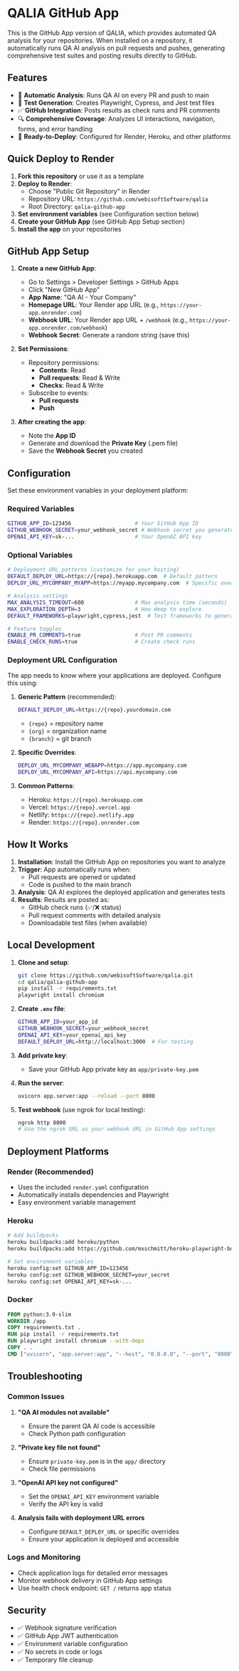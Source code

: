 # QALIA GitHub App

This is the GitHub App version of QALIA, which provides automated QA analysis for your repositories. When installed on a repository, it automatically runs QA AI analysis on pull requests and pushes, generating comprehensive test suites and posting results directly to GitHub.

## Features

- 🤖 **Automatic Analysis**: Runs QA AI on every PR and push to main
- 📝 **Test Generation**: Creates Playwright, Cypress, and Jest test files
- ✅ **GitHub Integration**: Posts results as check runs and PR comments
- 🔍 **Comprehensive Coverage**: Analyzes UI interactions, navigation, forms, and error handling
- 🚀 **Ready-to-Deploy**: Configured for Render, Heroku, and other platforms

## Quick Deploy to Render

1. **Fork this repository** or use it as a template
2. **Deploy to Render**:
   - Choose "Public Git Repository" in Render
   - Repository URL: `https://github.com/webisoftSoftware/qalia`
   - Root Directory: `qalia-github-app`
3. **Set environment variables** (see Configuration section below)
4. **Create your GitHub App** (see GitHub App Setup section)
5. **Install the app** on your repositories

## GitHub App Setup

1. **Create a new GitHub App**:
   - Go to Settings > Developer Settings > GitHub Apps
   - Click "New GitHub App"
   - **App Name**: "QA AI - Your Company"
   - **Homepage URL**: Your Render app URL (e.g., `https://your-app.onrender.com`)
   - **Webhook URL**: Your Render app URL + `/webhook` (e.g., `https://your-app.onrender.com/webhook`)
   - **Webhook Secret**: Generate a random string (save this)

2. **Set Permissions**:
   - Repository permissions:
     - **Contents**: Read
     - **Pull requests**: Read & Write
     - **Checks**: Read & Write
   - Subscribe to events:
     - **Pull requests**
     - **Push**

3. **After creating the app**:
   - Note the **App ID**
   - Generate and download the **Private Key** (.pem file)
   - Save the **Webhook Secret** you created

## Configuration

Set these environment variables in your deployment platform:

### Required Variables
```bash
GITHUB_APP_ID=123456                    # Your GitHub App ID
GITHUB_WEBHOOK_SECRET=your_webhook_secret # Webhook secret you generated
OPENAI_API_KEY=sk-...                   # Your OpenAI API key
```

### Optional Variables
```bash
# Deployment URL patterns (customize for your hosting)
DEFAULT_DEPLOY_URL=https://{repo}.herokuapp.com  # Default pattern
DEPLOY_URL_MYCOMPANY_MYAPP=https://myapp.mycompany.com  # Specific override

# Analysis settings
MAX_ANALYSIS_TIMEOUT=600                # Max analysis time (seconds)
MAX_EXPLORATION_DEPTH=3                 # How deep to explore
DEFAULT_FRAMEWORKS=playwright,cypress,jest  # Test frameworks to generate

# Feature toggles
ENABLE_PR_COMMENTS=true                 # Post PR comments
ENABLE_CHECK_RUNS=true                  # Create check runs
```

### Deployment URL Configuration

The app needs to know where your applications are deployed. Configure this using:

1. **Generic Pattern** (recommended):
   ```bash
   DEFAULT_DEPLOY_URL=https://{repo}.yourdomain.com
   ```
   - `{repo}` = repository name
   - `{org}` = organization name
   - `{branch}` = git branch

2. **Specific Overrides**:
   ```bash
   DEPLOY_URL_MYCOMPANY_WEBAPP=https://app.mycompany.com
   DEPLOY_URL_MYCOMPANY_API=https://api.mycompany.com
   ```

3. **Common Patterns**:
   - Heroku: `https://{repo}.herokuapp.com`
   - Vercel: `https://{repo}.vercel.app`
   - Netlify: `https://{repo}.netlify.app`
   - Render: `https://{repo}.onrender.com`

## How It Works

1. **Installation**: Install the GitHub App on repositories you want to analyze
2. **Trigger**: App automatically runs when:
   - Pull requests are opened or updated
   - Code is pushed to the main branch
3. **Analysis**: QA AI explores the deployed application and generates tests
4. **Results**: Results are posted as:
   - GitHub check runs (✅/❌ status)
   - Pull request comments with detailed analysis
   - Downloadable test files (when available)

## Local Development

1. **Clone and setup**:
   ```bash
   git clone https://github.com/webisoftSoftware/qalia.git
   cd qalia/qalia-github-app
   pip install -r requirements.txt
   playwright install chromium
   ```

2. **Create `.env` file**:
   ```bash
   GITHUB_APP_ID=your_app_id
   GITHUB_WEBHOOK_SECRET=your_webhook_secret
   OPENAI_API_KEY=your_openai_api_key
   DEFAULT_DEPLOY_URL=http://localhost:3000  # For testing
   ```

3. **Add private key**:
   - Save your GitHub App private key as `app/private-key.pem`

4. **Run the server**:
   ```bash
   uvicorn app.server:app --reload --port 8000
   ```

5. **Test webhook** (use ngrok for local testing):
   ```bash
   ngrok http 8000
   # Use the ngrok URL as your webhook URL in GitHub App settings
   ```

## Deployment Platforms

### Render (Recommended)
- Uses the included `render.yaml` configuration
- Automatically installs dependencies and Playwright
- Easy environment variable management

### Heroku
```bash
# Add buildpacks
heroku buildpacks:add heroku/python
heroku buildpacks:add https://github.com/mxschmitt/heroku-playwright-buildpack

# Set environment variables
heroku config:set GITHUB_APP_ID=123456
heroku config:set GITHUB_WEBHOOK_SECRET=your_secret
heroku config:set OPENAI_API_KEY=sk-...
```

### Docker
```dockerfile
FROM python:3.9-slim
WORKDIR /app
COPY requirements.txt .
RUN pip install -r requirements.txt
RUN playwright install chromium --with-deps
COPY . .
CMD ["uvicorn", "app.server:app", "--host", "0.0.0.0", "--port", "8000"]
```

## Troubleshooting

### Common Issues

1. **"QA AI modules not available"**
   - Ensure the parent QA AI code is accessible
   - Check Python path configuration

2. **"Private key file not found"**
   - Ensure `private-key.pem` is in the `app/` directory
   - Check file permissions

3. **"OpenAI API key not configured"**
   - Set the `OPENAI_API_KEY` environment variable
   - Verify the API key is valid

4. **Analysis fails with deployment URL errors**
   - Configure `DEFAULT_DEPLOY_URL` or specific overrides
   - Ensure your application is deployed and accessible

### Logs and Monitoring

- Check application logs for detailed error messages
- Monitor webhook delivery in GitHub App settings
- Use health check endpoint: `GET /` returns app status

## Security

- ✅ Webhook signature verification
- ✅ GitHub App JWT authentication
- ✅ Environment variable configuration
- ✅ No secrets in code or logs
- ✅ Temporary file cleanup 